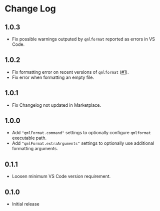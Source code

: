 # Change Log

## 1.0.3

- Fix possible warnings outputed by `qmlformat` reported as errors in VS Code.

## 1.0.2

- Fix formatting error on recent versions of `qmlformat` ([#1](https://github.com/Delgan/qml-format/issues/1)).
- Fix error when formatting an empty file.

## 1.0.1

- Fix Changelog not updated in Marketplace.

## 1.0.0

- Add `"qmlFormat.command"` settings to optionally configure `qmlformat` executable path.
- Add `"qmlFormat.extraArguments"` settings to optionally use additional formatting arguments.

## 0.1.1

- Loosen minimum VS Code version requirement.

## 0.1.0

- Initial release
